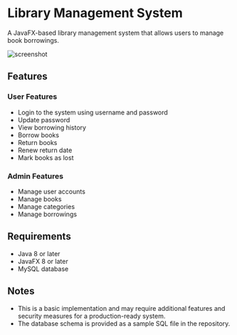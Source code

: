 # Library Management System

A JavaFX-based library management system that allows users to manage book borrowings.

![screenshot](https://i.ibb.co/x5Xt49j/image.png)

## Features

### User Features

* Login to the system using username and password
* Update password
* View borrowing history
* Borrow books
* Return books
* Renew return date
* Mark books as lost

### Admin Features

* Manage user accounts 
* Manage books
* Manage categories
* Manage borrowings 

## Requirements

- Java 8 or later
- JavaFX 8 or later
- MySQL database 

## Notes

- This is a basic implementation and may require additional features and security measures for a production-ready system.
- The database schema is provided as a sample SQL file in the repository.
 
